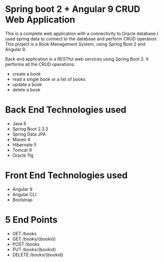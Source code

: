 # Spring boot 2 + Angular 9 CRUD Web Application
This is a complete web application with a connectivity to Oracle database.I used spring data to connect to the database and perform CRUD operation.
This project is a Book Management System, using Spring Boot 2 and Angular 9.

Back end application is a RESTful web services using Spring Boot 2. It performs all the CRUD operations:
- create a book
- read a single book or a list of books
- update a book
- delete a book

# Back End Technologies used
- Java 8
- Spring Boot 2.3.3
- Spring Data JPA
- Maven 4
- Hibernate 5
- Tomcat 9
- Oracle 11g

# Front End Technologies used
- Angular 9
- Angular CLI
- Bootstrap

# 5 End Points
- GET /books
- GET /books/{bookid}
- POST /books
- PUT /books/{bookid}
- DELETE /books/{bookid}

